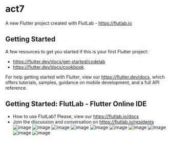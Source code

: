 # act7

A new Flutter project created with FlutLab - https://flutlab.io

## Getting Started

A few resources to get you started if this is your first Flutter project:

- https://flutter.dev/docs/get-started/codelab
- https://flutter.dev/docs/cookbook

For help getting started with Flutter, view our
https://flutter.dev/docs, which offers tutorials,
samples, guidance on mobile development, and a full API reference.

## Getting Started: FlutLab - Flutter Online IDE

- How to use FlutLab? Please, view our https://flutlab.io/docs
- Join the discussion and conversation on https://flutlab.io/residents
![image](https://github.com/user-attachments/assets/5756014c-e79f-43e6-8ea2-4a8f69128e1f)
![image](https://github.com/user-attachments/assets/b5d225ca-e95d-4606-b5fd-db71ece608af)
![image](https://github.com/user-attachments/assets/ca162c99-8180-4ae6-a762-650444657c37)
![image](https://github.com/user-attachments/assets/836295fa-c328-434a-8e40-aed994ac13d9)
![image](https://github.com/user-attachments/assets/641afb91-fddd-4f29-a65b-994d48b527b5)
![image](https://github.com/user-attachments/assets/afefdf37-0a96-4f04-9304-22d2c81a6f28)
![image](https://github.com/user-attachments/assets/d4f22dec-81d5-4eab-b53b-a41321fbd50e)
![image](https://github.com/user-attachments/assets/f2e3beae-4e9f-4456-8bf8-88dda24aa4b6)
![image](https://github.com/user-attachments/assets/52603771-a442-47df-8dfe-5c9c98de601e)
![image](https://github.com/user-attachments/assets/c2bee35d-6689-4f44-9e5f-e7ac31de3c32)

